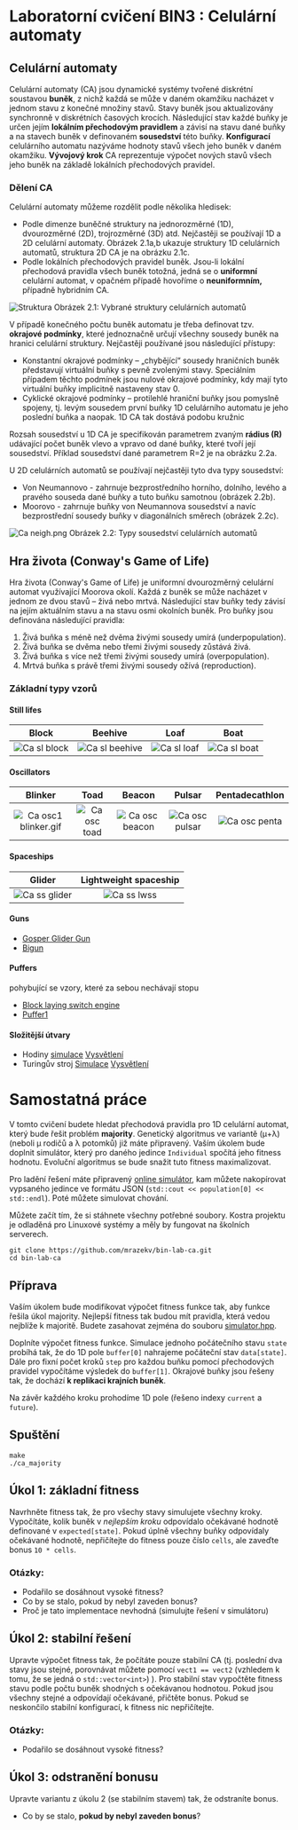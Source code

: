 # Laboratorní cvičení BIN3 : Celulární automaty


## Celulární automaty
Celulární automaty (CA) jsou dynamické systémy tvořené diskrétní soustavou __buněk__, z nichž každá se může v daném okamžiku nacházet v jednom stavu z konečné množiny stavů. Stavy buněk jsou aktualizovány synchronně v diskrétních časových krocích. Následující stav každé buňky je určen jejím __lokálním přechodovým pravidlem__ a závisí na stavu dané buňky a na stavech buněk v definovaném __sousedství__ této buňky. __Konfigurací__ celulárního automatu nazýváme hodnoty stavů všech jeho buněk v daném okamžiku. __Vývojový krok__ CA reprezentuje výpočet nových stavů všech jeho buněk na základě lokálních přechodových pravidel.


### Dělení CA
Celulární automaty můžeme rozdělit podle několika hledisek:

* Podle dimenze buněčné struktury na jednorozměrné (1D), dvourozměrné (2D), trojrozměrné (3D) atd. Nejčastěji se používají 1D a 2D celulární automaty. Obrázek 2.1a,b ukazuje struktury 1D celulárních automatů, struktura 2D CA je na obrázku 2.1c.
* Podle lokálních přechodových pravidel buněk. Jsou-li lokální přechodová pravidla všech buněk totožná, jedná se o __uniformní__ celulární automat, v opačném případě hovoříme o __neuniformním,__ případně hybridním CA.

![Struktura](files/Ca_struct.png)
Obrázek 2.1: Vybrané struktury celulárních automatů

V případě konečného počtu buněk automatu je třeba definovat tzv. __okrajové podmínky__, které jednoznačně určují všechny sousedy buněk na hranici celulární struktury. Nejčastěji používané jsou následující přístupy:

* Konstantní okrajové podmínky &#8211; &#8222;chybějící&#8220; sousedy hraničních buněk představují virtuální buňky s pevně zvolenými stavy. Speciálním případem těchto podmínek jsou nulové okrajové podmínky, kdy mají tyto virtuální buňky implicitně nastaveny stav 0.
* Cyklické okrajové podmínky &#8211; protilehlé hraniční buňky jsou pomyslně spojeny, tj. levým sousedem první buňky 1D celulárního automatu je jeho poslední buňka a naopak. 1D CA tak dostává podobu kružnic


Rozsah sousedství u 1D CA je specifikován parametrem zvaným __rádius (R)__ udávající počet buněk vlevo a vpravo od dané buňky, které tvoří její sousedství. Příklad sousedství dané parametrem R=2 je na obrázku 2.2a.

U 2D celulárních automatů se používají nejčastěji tyto dva typy sousedství:

* Von Neumannovo - zahrnuje bezprostředního horního, dolního, levého a pravého souseda dané buňky a tuto buňku samotnou (obrázek 2.2b).
* Moorovo - zahrnuje buňky von Neumannova sousedství a navíc bezprostřední sousedy buňky v diagonálních směrech (obrázek 2.2c).

![Ca neigh.png](files/Ca_neigh.png)
Obrázek 2.2: Typy sousedství celulárních automatů

## Hra života (Conway's Game of Life)
Hra života (Conway's Game of Life) je uniformní dvourozměrný celulární automat využívající Moorova okolí. Každá z buněk se může nacházet v jednom ze dvou stavů &#8211; živá nebo mrtvá. Následující stav buňky tedy závisí na jejím aktuálním stavu a na stavu osmi okolních buněk. Pro buňky jsou definována následující pravidla:

1. Živá buňka s méně než dvěma živými sousedy umírá (underpopulation).
1. Živá buňka se dvěma nebo třemi živými sousedy zůstává živá.
1. Živá buňka s více než třemi živými sousedy umírá (overpopulation).
1. Mrtvá buňka s právě třemi živými sousedy ožívá (reproduction).

### Základní typy vzorů
#### Still lifes

| Block  |    Beehive | Loaf  |  Boat |
| :---:   |     :---:      |   :---: | :---: |
| ![Ca sl block](files/Ca_sl_block.png) | ![Ca sl beehive](files/Ca_sl_beehive.png) | ![Ca sl loaf](files/Ca_sl_loaf.png) | ![Ca sl boat](files/Ca_sl_boat.png) |


#### Oscillators


| Blinker | Toad | Beacon | Pulsar | Pentadecathlon | 
| :---:   |     :---:      |   :---: | :---: |  :---: | 
| ![Ca osc1 blinker.gif](files/Ca_osc1_blinker.gif) | ![Ca osc toad](files/Ca_osc_toad.gif) | ![Ca osc beacon](files/Ca_osc_beacon.gif) | ![Ca osc pulsar](files/Ca_osc_pulsar.gif) | ![Ca osc penta](files/Ca_osc_penta.gif) |

#### Spaceships

|Glider  |Lightweight spaceship |
| :---:   |     :---:      | 
| ![Ca ss glider](files/Ca_ss_glider.gif) | ![Ca ss lwss](files/Ca_ss_lwss.gif) |

#### Guns
* [Gosper Glider Gun](https://copy.sh/life/?pattern=gosperglidergun)
* [Bigun](https://copy.sh/life/?pattern=bigun)

#### Puffers
pohybující se vzory, které za sebou nechávají stopu
* [Block laying switch engine](https://copy.sh/life/?pattern=blocklayingswitchengine)
* [Puffer1](https://copy.sh/life/?pattern=puffer1)

#### Složitější útvary
* Hodiny [simulace](https://copy.sh/life/?gist=f3413564b1fa9c69f2bad4b0400b8090&step=512) [Vysvětlení](http://codegolf.stackexchange.com/questions/88783/build-a-digital-clock-in-conways-game-of-life/111932#111932)
* Turingův stroj [Simulace](https://copy.sh/life/?pattern=turingmachine) [Vysvětlení](https://www.ics.uci.edu/~welling/teaching/271fall09/Turing-Machine-Life.pdf)



# Samostatná práce
V tomto cvičení budete hledat přechodová pravidla pro 1D celulární automat, který bude řešit problém __majority__. Genetický algoritmus ve variantě (μ+λ) (neboli μ rodičů a λ potomků) již máte připravený. Vaším úkolem bude doplnit simulátor, který pro daného jedince `Individual` spočítá jeho fitness hodnotu. Evoluční algoritmus se bude snažit tuto fitness maximalizovat.

Pro ladění řešení máte připravený [online simulátor](http://mrazekv.github.io/bin-ca-sim), kam můžete nakopírovat vypsaného jedince ve formátu JSON (`std::cout << population[0] << std::endl`). Poté můžete simulovat chování.

Můžete začít tím, že si stáhnete všechny potřebné soubory. Kostra projektu je odladěná pro Linuxové systémy a měly by fungovat na školních serverech.

```
git clone https://github.com/mrazekv/bin-lab-ca.git
cd bin-lab-ca
```


## Příprava
Vaším úkolem bude modifikovat výpočet fitness funkce tak, aby funkce řešila úkol majority. Nejlepší fitness tak budou mít pravidla, která vedou nejblíže k majoritě. Budete zasahovat zejména do souboru [simulator.hpp](simulator.hpp). 

Doplníte výpočet fitness funkce. Simulace jednoho počátečního stavu `state` probíhá tak, že do 1D pole `buffer[0]` nahrajeme počáteční stav `data[state]`. Dále pro fixní počet kroků `step` pro každou buňku pomocí přechodových pravidel vypočítáme výsledek do `buffer[1]`. Okrajové buňky jsou řešeny tak, že dochází __k replikaci krajních buněk__.

Na závěr každého kroku prohodíme 1D pole (řešeno indexy `current` a `future`).

## Spuštění
```
make
./ca_majority
```

## Úkol 1: základní fitness
Navrhněte fitness tak, že pro všechy stavy simulujete všechny kroky. Vypočítáte, kolik buněk v _nejlepším kroku_ odpovídalo očekávané hodnotě definované v `expected[state]`. Pokud úplně všechny buňky odpovídaly očekávané hodnotě, nepřičítejte do fitness pouze číslo `cells`, ale zaveďte bonus `10 * cells`. 

### Otázky:
- Podařilo se dosáhnout vysoké fitness?
- Co by se stalo, pokud by nebyl zaveden bonus?
- Proč je tato implementace nevhodná (simulujte řešení v simulátoru)


## Úkol 2: stabilní řešení
Upravte výpočet fitness tak, že počítáte pouze stabilní CA (tj. poslední dva stavy jsou stejné, porovnávat můžete pomocí `vect1 == vect2` (vzhledem k tomu, že se jedná o `std::vector<int>`) ). Pro stabilní stav vypočtěte fitness stavu podle počtu buněk shodných s očekávanou hodnotou. Pokud jsou všechny stejné a odpovídají očekávané, přičtěte bonus. Pokud se neskončilo stabilní konfigurací, k fitness nic nepřičítejte.

### Otázky:
- Podařilo se dosáhnout vysoké fitness?

## Úkol 3: odstranění bonusu
Upravte variantu z úkolu 2 (se stabilním stavem) tak, že odstraníte bonus.

- Co by se stalo, __pokud by nebyl zaveden bonus__?
